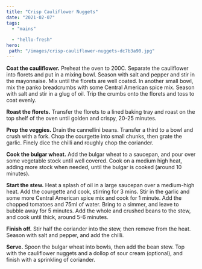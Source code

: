 ```yaml
---
title: "Crisp Cauliflower Nuggets"
date: "2021-02-07"
tags: 
  - "mains"
 
  - "hello-fresh"
hero: 
 path: "/images/crisp-cauliflower-nuggets-dc7b3a90.jpg"
---
```


**Coat the cauliflower.** Preheat the oven to 200C. Separate the cauliflower into florets and put in a mixing bowl. Season with salt and pepper and stir in the mayonnaise. Mix until the florets are well coated. In another small bowl, mix the panko breadcrumbs with some Central American spice mix. Season with salt and stir in a glug of oil. Trip the crumbs onto the florets and toss to coat evenly.

**Roast the florets.** Transfer the florets to a lined baking tray and roast on the top shelf of the oven until golden and crispy, 20-25 minutes.

**Prep the veggies.** Drain the cannellini beans. Transfer a third to a bowl and crush with a fork. Chop the courgette into small chunks, then grate the garlic. Finely dice the chilli and roughly chop the coriander.

**Cook the bulgar wheat.** Add the bulgar wheat to a saucepan, and pour over some vegetable stock until well covered. Cook on a medium high heat, adding more stock when needed, until the bulgar is cooked (around 10 minutes).

**Start the stew.** Heat a splash of oil in a large saucepan over a medium-high heat. Add the courgette and cook, stirring for 3 mins. Stir in the garlic and some more Central American spice mix and cook for 1 minute. Add the chopped tomatoes and 75ml of water. Bring to a simmer, and leave to bubble away for 5 minutes. Add the whole and crushed beans to the stew, and cook until thick, around 5-6 minutes.

**Finish off.** Stir half the coriander into the stew, then remove from the heat. Season with salt and pepper, and add the chilli.

**Serve.** Spoon the bulgar wheat into bowls, then add the bean stew. Top with the cauliflower nuggets and a dollop of sour cream (optional), and finish with a sprinkling of coriander.

